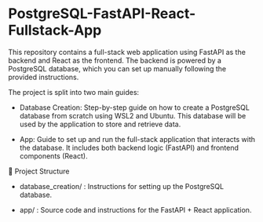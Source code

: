 # PostgreSQL-FastAPI-React-Fullstack-App
This repository contains a full-stack web application using FastAPI as the backend and React as the frontend. The backend is powered by a PostgreSQL database, which you can set up manually following the provided instructions.

The project is split into two main guides:

 -  Database Creation: Step-by-step guide on how to create a PostgreSQL database from scratch using WSL2 and Ubuntu. This database will be used by the application to store and retrieve data.

 -  App: Guide to set up and run the full-stack application that interacts with the database. It includes both backend logic (FastAPI) and frontend components (React).

📁 Project Structure

  - database_creation/ : Instructions for setting up the PostgreSQL database.

  - app/ : Source code and instructions for the FastAPI + React application.
